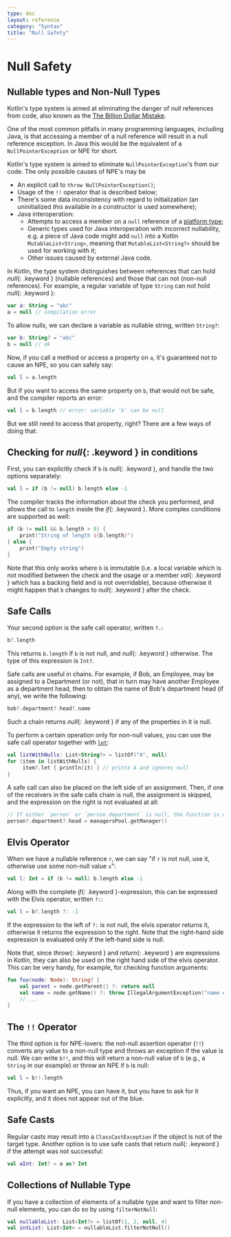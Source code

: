 ```yaml
---
type: doc
layout: reference
category: "Syntax"
title: "Null Safety"
---
```


# Null Safety

## Nullable types and Non-Null Types

Kotlin's type system is aimed at eliminating the danger of null references from code, also known as the [The Billion Dollar Mistake](http://en.wikipedia.org/wiki/Tony_Hoare#Apologies_and_retractions).

One of the most common pitfalls in many programming languages, including Java, is that accessing a member of a null reference will result in a null reference exception. In Java this would be the equivalent of a `NullPointerException` or NPE for short.

Kotlin's type system is aimed to eliminate `NullPointerException`'s from our code. The only possible causes of NPE's may be

* An explicit call to `throw NullPointerException()`;
* Usage of the `!!` operator that is described below;
* There's some data inconsistency with regard to initialization (an uninitialized *this* available in a constructor is used somewhere);
* Java interoperation:
  * Attempts to access a member on a `null` reference of a [platform type](java-interop.html#null-safety-and-platform-types);
  * Generic types used for Java interoperation with incorrect nullability, e.g. a piece of Java code might add `null` into a Kotlin `MutableList<String>`, meaning that `MutableList<String?>` should be used for working with it;
  * Other issues caused by external Java code.

In Kotlin, the type system distinguishes between references that can hold *null*{: .keyword } (nullable references) and those that can not (non-null references).
For example, a regular variable of type `String` can not hold *null*{: .keyword }:

``` kotlin
var a: String = "abc"
a = null // compilation error
```

To allow nulls, we can declare a variable as nullable string, written `String?`:

``` kotlin
var b: String? = "abc"
b = null // ok
```

Now, if you call a method or access a property on `a`, it's guaranteed not to cause an NPE, so you can safely say:

``` kotlin
val l = a.length
```

But if you want to access the same property on `b`, that would not be safe, and the compiler reports an error:

``` kotlin
val l = b.length // error: variable 'b' can be null
```

But we still need to access that property, right? There are a few ways of doing that.

## Checking for *null*{: .keyword } in conditions

First, you can explicitly check if `b` is *null*{: .keyword }, and handle the two options separately:

``` kotlin
val l = if (b != null) b.length else -1
```

The compiler tracks the information about the check you performed, and allows the call to `length` inside the *if*{: .keyword }.
More complex conditions are supported as well:

``` kotlin
if (b != null && b.length > 0) {
    print("String of length ${b.length}")
} else {
    print("Empty string")
}
```

Note that this only works where `b` is immutable (i.e. a local variable which is not modified between the check and the
usage or a member *val*{: .keyword } which has a backing field and is not overridable), because otherwise it might
happen that `b` changes to *null*{: .keyword } after the check.

## Safe Calls

Your second option is the safe call operator, written `?.`:

``` kotlin
b?.length
```
This returns `b.length` if `b` is not null, and *null*{: .keyword } otherwise. The type of this expression is `Int?`.

Safe calls are useful in chains. For example, if Bob, an Employee, may be assigned to a Department (or not),
that in turn may have another Employee as a department head, then to obtain the name of Bob's department head (if any), we write the following:

``` kotlin
bob?.department?.head?.name
```

Such a chain returns *null*{: .keyword } if any of the properties in it is null.

To perform a certain operation only for non-null values, you can use the safe call operator together with [`let`](/api/latest/jvm/stdlib/kotlin/let.html):

``` kotlin
val listWithNulls: List<String?> = listOf("A", null)
for (item in listWithNulls) {
     item?.let { println(it) } // prints A and ignores null
}
```

A safe call can also be placed on the left side of an assignment. Then, if one of the receivers in the safe calls chain is null, the assignment is skipped, and the expression on the right is not evaluated at all:

``` kotlin
// If either `person` or `person.department` is null, the function is not called:
person?.department?.head = managersPool.getManager()
```

## Elvis Operator

When we have a nullable reference `r`, we can say "if `r` is not null, use it, otherwise use some non-null value `x`":

``` kotlin
val l: Int = if (b != null) b.length else -1
```

Along with the complete *if*{: .keyword }-expression, this can be expressed with the Elvis operator, written `?:`:

``` kotlin
val l = b?.length ?: -1
```

If the expression to the left of `?:` is not null, the elvis operator returns it, otherwise it returns the expression to the right.
Note that the right-hand side expression is evaluated only if the left-hand side is null.

Note that, since *throw*{: .keyword } and *return*{: .keyword } are expressions in Kotlin, they can also be used on
the right hand side of the elvis operator. This can be very handy, for example, for checking function arguments:

``` kotlin
fun foo(node: Node): String? {
    val parent = node.getParent() ?: return null
    val name = node.getName() ?: throw IllegalArgumentException("name expected")
    // ...
}
```

## The `!!` Operator

The third option is for NPE-lovers: the not-null assertion operator (`!!`) converts any value to a non-null
type and throws an exception if the value is null. We can write `b!!`, and this will return a non-null value of `b`
(e.g., a `String` in our example) or throw an NPE if `b` is null:

``` kotlin
val l = b!!.length
```

Thus, if you want an NPE, you can have it, but you have to ask for it explicitly, and it does not appear out of the blue.

## Safe Casts

Regular casts may result into a `ClassCastException` if the object is not of the target type.
Another option is to use safe casts that return *null*{: .keyword } if the attempt was not successful:

``` kotlin
val aInt: Int? = a as? Int
```

## Collections of Nullable Type

If you have a collection of elements of a nullable type and want to filter non-null elements, you can do so by using `filterNotNull`:

``` kotlin
val nullableList: List<Int?> = listOf(1, 2, null, 4)
val intList: List<Int> = nullableList.filterNotNull()
```
